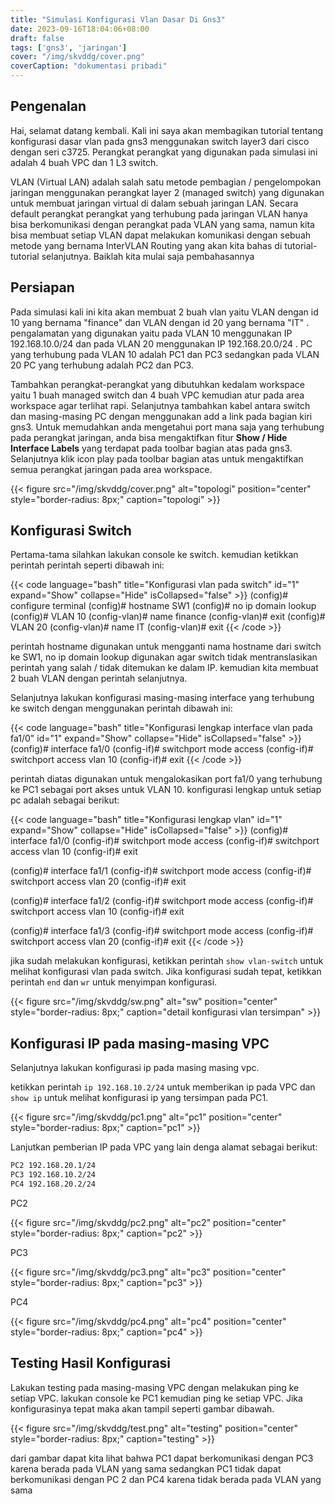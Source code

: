 ```yaml
---
title: "Simulasi Konfigurasi Vlan Dasar Di Gns3"
date: 2023-09-16T18:04:06+08:00
draft: false
tags: ['gns3', 'jaringan']
cover: "/img/skvddg/cover.png"
coverCaption: "dokumentasi pribadi"
---
```


## Pengenalan

Hai, selamat datang kembali. Kali ini saya akan membagikan tutorial tentang konfigurasi dasar vlan pada gns3 menggunakan switch layer3 dari cisco dengan seri c3725. Perangkat perangkat yang digunakan pada simulasi ini adalah 4 buah VPC dan 1 L3 switch.

VLAN (Virtual LAN) adalah salah satu metode pembagian / pengelompokan jaringan menggunakan perangkat layer 2 (managed switch) yang digunakan untuk membuat jaringan virtual di dalam sebuah jaringan LAN. Secara default perangkat perangkat yang terhubung pada jaringan VLAN hanya bisa berkomunikasi dengan perangkat pada VLAN yang sama, namun kita bisa membuat setiap VLAN dapat melakukan komunikasi dengan sebuah metode yang bernama InterVLAN Routing yang akan kita bahas di tutorial-tutorial selanjutnya. Baiklah kita mulai saja pembahasannya

## Persiapan

Pada simulasi kali ini kita akan membuat 2 buah vlan yaitu VLAN dengan id 10 yang bernama "finance" dan VLAN dengan id 20 yang bernama "IT" . pengalamatan yang digunakan yaitu pada VLAN 10 menggunakan IP 192.168.10.0/24 dan pada VLAN 20 menggunakan IP 192.168.20.0/24 . PC yang terhubung pada VLAN 10 adalah PC1 dan PC3 sedangkan pada VLAN 20 PC yang terhubung adalah PC2 dan PC3.

Tambahkan perangkat-perangkat yang dibutuhkan kedalam workspace yaitu 1 buah managed switch dan 4 buah VPC kemudian atur pada area workspace agar terlihat rapi. Selanjutnya tambahkan kabel antara switch dan masing-masing PC dengan menggunakan add a link pada bagian kiri gns3. Untuk memudahkan anda mengetahui port mana saja yang terhubung pada perangkat jaringan, anda bisa mengaktifkan fitur **Show / Hide Interface Labels** yang terdapat pada toolbar bagian atas pada gns3. Selanjutnya klik icon play pada toolbar bagian atas untuk mengaktifkan semua perangkat jaringan pada area workspace.

{{< figure src="/img/skvddg/cover.png" alt="topologi" position="center" style="border-radius: 8px;" caption="topologi" >}}

## Konfigurasi Switch

Pertama-tama silahkan lakukan console ke switch. kemudian ketikkan perintah perintah seperti dibawah ini:

{{< code language="bash" title="Konfigurasi vlan pada switch" id="1" expand="Show" collapse="Hide" isCollapsed="false" >}}
(config)# configure terminal
(config)# hostname SW1
(config)# no ip domain lookup
(config)# VLAN 10
(config-vlan)# name finance
(config-vlan)# exit
(config)# VLAN 20
(config-vlan)# name IT
(config-vlan)# exit
{{< /code >}}

perintah hostname digunakan untuk mengganti nama hostname dari switch ke SW1, no ip domain lookup digunakan agar switch tidak mentranslasikan perintah yang salah / tidak ditemukan ke dalam IP. kemudian kita membuat 2 buah VLAN dengan perintah selanjutnya.

Selanjutnya lakukan konfigurasi masing-masing interface yang terhubung ke switch dengan menggunakan perintah dibawah ini:

{{< code language="bash" title="Konfigurasi lengkap interface vlan pada fa1/0" id="1" expand="Show" collapse="Hide" isCollapsed="false" >}}
(config)# interface fa1/0
(config-if)# switchport mode access
(config-if)# switchport access vlan 10
(config-if)# exit
{{< /code >}}

perintah diatas digunakan untuk mengalokasikan port fa1/0 yang terhubung ke PC1 sebagai port akses untuk VLAN 10. konfigurasi lengkap untuk setiap pc adalah sebagai berikut:

{{< code language="bash" title="Konfigurasi lengkap vlan" id="1" expand="Show" collapse="Hide" isCollapsed="false" >}}
(config)# interface fa1/0
(config-if)# switchport mode access
(config-if)# switchport access vlan 10
(config-if)# exit

(config)# interface fa1/1
(config-if)# switchport mode access
(config-if)# switchport access vlan 20
(config-if)# exit

(config)# interface fa1/2
(config-if)# switchport mode access
(config-if)# switchport access vlan 10
(config-if)# exit

(config)# interface fa1/3
(config-if)# switchport mode access
(config-if)# switchport access vlan 20
(config-if)# exit
{{< /code >}}

jika sudah melakukan konfigurasi, ketikkan perintah `show vlan-switch` untuk melihat konfigurasi vlan pada switch. Jika konfigurasi sudah tepat, ketikkan perintah `end` dan `wr` untuk menyimpan konfigurasi.

{{< figure src="/img/skvddg/sw.png" alt="sw" position="center" style="border-radius: 8px;" caption="detail konfigurasi vlan tersimpan" >}}

## Konfigurasi IP pada masing-masing VPC

Selanjutnya lakukan konfigurasi ip pada masing masing vpc.

ketikkan perintah `ip 192.168.10.2/24` untuk memberikan ip pada VPC dan `show ip` untuk melihat konfigurasi ip yang tersimpan pada PC1.

{{< figure src="/img/skvddg/pc1.png" alt="pc1" position="center" style="border-radius: 8px;" caption="pc1" >}}

Lanjutkan pemberian IP pada VPC yang lain denga alamat sebagai berikut:

```bash
PC2 192.168.20.1/24
PC3 192.168.10.2/24
PC4 192.168.20.2/24
```

PC2

{{< figure src="/img/skvddg/pc2.png" alt="pc2" position="center" style="border-radius: 8px;" caption="pc2" >}}

PC3

{{< figure src="/img/skvddg/pc3.png" alt="pc3" position="center" style="border-radius: 8px;" caption="pc3" >}}

PC4

{{< figure src="/img/skvddg/pc4.png" alt="pc4" position="center" style="border-radius: 8px;" caption="pc4" >}}

## Testing Hasil Konfigurasi

Lakukan testing pada masing-masing VPC dengan melakukan ping ke setiap VPC. lakukan console ke PC1 kemudian ping ke setiap VPC. Jika konfigurasinya tepat maka akan tampil seperti gambar dibawah.

{{< figure src="/img/skvddg/test.png" alt="testing" position="center" style="border-radius: 8px;" caption="testing" >}}

dari gambar dapat kita lihat bahwa PC1 dapat berkomunikasi dengan PC3 karena berada pada VLAN yang sama sedangkan PC1 tidak dapat berkomunikasi dengan PC 2 dan PC4 karena tidak berada pada VLAN yang sama
